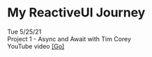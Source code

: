 ﻿
# My ReactiveUI Journey  

Tue 5/25/21  
Project 1 - Async and Await with Tim Corey  
YouTube video [[Go]](https://youtu.be/2moh18sh5p4)  